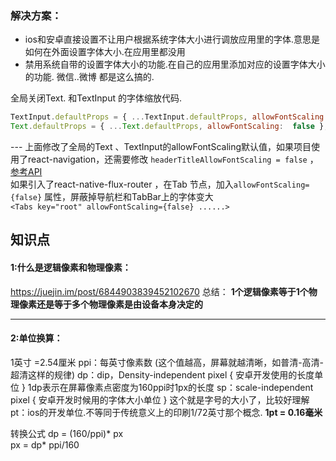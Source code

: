 ###  解决方案：

 - ios和安卓直接设置不让用户根据系统字体大小进行调放应用里的字体.意思是如何在外面设置字体大小.在应用里都没用
 - 禁用系统自带的设置字体大小的功能.在自己的应用里添加对应的设置字体大小的功能. 微信..微博 都是这么搞的.


全局关闭Text. 和TextInput 的字体缩放代码.
```js
TextInput.defaultProps = { ...TextInput.defaultProps, allowFontScaling:  false };
Text.defaultProps = { ...Text.defaultProps, allowFontScaling:  false };
```

--- 上面修改了全局的Text 、TextInput的allowFontScaling默认值，如果项目使用了react-navigation，还需要修改 `headerTitleAllowFontScaling = false` ，[参考API](https://reactnavigation.org/docs/stack-navigator.html#headertitleallowfontscaling)  
如果引入了react-native-flux-router ，在Tab 节点，加入`allowFontScaling={false}` 属性，屏蔽掉导航栏和TabBar上的字体变大  
`<Tabs key="root" allowFontScaling={false} ......>`


## 知识点
####  1:什么是逻辑像素和物理像素：
https://juejin.im/post/6844903839452102670
总结：
**1个逻辑像素等于1个物理像素还是等于多个物理像素是由设备本身决定的**

---

#### 2:单位换算：
1英寸 =2.54厘米
ppi：每英寸像素数 (这个值越高，屏幕就越清晰，如普清-高清-超清这样的规律) 
dp：dip，Density-independent pixel { 安卓开发使用的长度单位 } 1dp表示在屏幕像素点密度为160ppi时1px的长度
sp：scale-independent pixel { 安卓开发时候用的字体大小单位 } 这个就是字号的大小了，比较好理解
pt：ios的开发单位.不等同于传统意义上的印刷1/72英寸那个概念.
**1pt = 0.16毫米**

转换公式
dp = (160/ppi)* px  
px = dp* ppi/160


<!--stackedit_data:
eyJoaXN0b3J5IjpbLTMwNzY4OTUwOSwtMjA0MDU4MjE4OCwxMD
czMzEwMjU2LDUzMTQ0NTYzOCw0MzkyMTM0OTAsLTExNTEwMTMy
NzldfQ==
-->